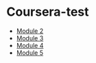 # Coursera-test
<ul>
<li><a href="https://rkrahul81.github.io/Coursera-test/module2-solution/">Module 2</a></li>
<li><a href="https://rkrahul81.github.io/Coursera-test/module3-solution/">Module 3</a></li>
<li><a href="https://rkrahul81.github.io/Coursera-test/module4-solution/">Module 4</a></li>
<li><a href="https://rkrahul81.github.io/Coursera-test/module5-solution/">Module 5</a></li>
</ul>